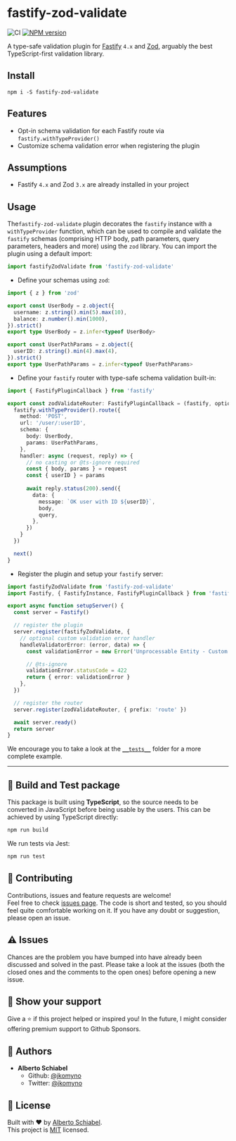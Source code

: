 # fastify-zod-validate

![CI](https://github.com/jkomyno/fastify-zod-validate/workflows/CI/badge.svg?branch=main)
[![NPM version](https://img.shields.io/npm/v/fastify-zod-validate.svg?style=flat)](https://www.npmjs.com/package/fastify-zod-validate)

A type-safe validation plugin for [Fastify](https://github.com/fastify/fastify) `4.x` and [Zod](https://github.com/colinhacks/zod), arguably the best TypeScript-first validation library.

## Install

```
npm i -S fastify-zod-validate
```

## Features

- Opt-in schema validation for each Fastify route via `fastify.withTypeProvider()`
- Customize schema validation error when registering the plugin

## Assumptions

- Fastify `4.x` and Zod `3.x` are already installed in your project

## Usage

The`fastify-zod-validate` plugin decorates the `fastify` instance with a `withTypeProvider` function, which can be used to compile and validate the `fastify` schemas (comprising HTTP body, path parameters, query parameters, headers and more) using the `zod` library.
You can import the plugin using a default import:

```typescript
import fastifyZodValidate from 'fastify-zod-validate'
```

- Define your schemas using `zod`:

```typescript
import { z } from 'zod'

export const UserBody = z.object({
  username: z.string().min(5).max(10),
  balance: z.number().min(1000),
}).strict()
export type UserBody = z.infer<typeof UserBody>

export const UserPathParams = z.object({
  userID: z.string().min(4).max(4),
}).strict()
export type UserPathParams = z.infer<typeof UserPathParams>
```

- Define your `fastify` router with type-safe schema validation built-in:

```typescript
import { FastifyPluginCallback } from 'fastify'

export const zodValidateRouter: FastifyPluginCallback = (fastify, options, next) => {
  fastify.withTypeProvider().route({
    method: 'POST',
    url: '/user/:userID',
    schema: {
      body: UserBody,
      params: UserPathParams,
    },
    handler: async (request, reply) => {
      // no casting or @ts-ignore required
      const { body, params } = request
      const { userID } = params
  
      await reply.status(200).send({
        data: {
          message: `OK user with ID ${userID}`,
          body,
          query,
        },
      })
    }
  })

  next()
}
```

- Register the plugin and setup your `fastify` server:

```typescript
import fastifyZodValidate from 'fastify-zod-validate'
import Fastify, { FastifyInstance, FastifyPluginCallback } from 'fastify'

export async function setupServer() {
  const server = Fastify()

  // register the plugin
  server.register(fastifyZodValidate, {
    // optional custom validation error handler
    handleValidatorError: (error, data) => {
      const validationError = new Error('Unprocessable Entity - Custom Zod Validation Error')

      // @ts-ignore
      validationError.statusCode = 422
      return { error: validationError }
    },
  })

  // register the router
  server.register(zodValidateRouter, { prefix: 'route' })

  await server.ready()
  return server
}
```

We encourage you to take a look at the [`__tests__`](./__tests__) folder for a more complete example.

---------------------------------------------------------

## 🚀 Build and Test package

This package is built using **TypeScript**, so the source needs to be converted in JavaScript before being usable by the users.
This can be achieved by using TypeScript directly:

```sh
npm run build
```

We run tests via Jest:

```sh
npm run test
```

## 🤝 Contributing

Contributions, issues and feature requests are welcome!<br />Feel free to check [issues page](https://github.com/jkomyno/fastify-zod-validate/issues).
The code is short and tested, so you should feel quite comfortable working on it.
If you have any doubt or suggestion, please open an issue.

## ⚠️ Issues

Chances are the problem you have bumped into have already been discussed and solved in the past.
Please take a look at the issues (both the closed ones and the comments to the open ones) before opening a new issue.

## 🦄 Show your support

Give a ⭐️ if this project helped or inspired you! In the future, I might consider offering premium support to Github Sponsors.

## 👤 Authors

- **Alberto Schiabel**
  * Github: [@jkomyno](https://github.com/jkomyno)
  * Twitter: [@jkomyno](https://twitter.com/jkomyno)

## 📝 License

Built with ❤️ by [Alberto Schiabel](https://github.com/jkomyno).<br />
This project is [MIT](https://github.com/jkomyno/fastify-zod-validate/blob/main/LICENSE) licensed.
